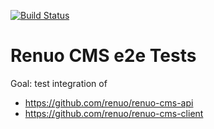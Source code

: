[![Build Status](https://travis-ci.org/renuo/renuo-cms-e2e.svg?branch=master)](https://travis-ci.org/renuo/renuo-cms-e2e)

# Renuo CMS e2e Tests

Goal: test integration of

* https://github.com/renuo/renuo-cms-api
* https://github.com/renuo/renuo-cms-client
